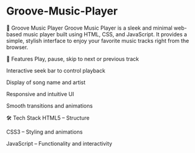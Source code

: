 ﻿# Groove-Music-Player
🎵 Groove Music Player
Groove Music Player is a sleek and minimal web-based music player built using HTML, CSS, and JavaScript.
It provides a simple, stylish interface to enjoy your favorite music tracks right from the browser.

🚀 Features
Play, pause, skip to next or previous track

Interactive seek bar to control playback

Display of song name and artist

Responsive and intuitive UI

Smooth transitions and animations

🛠️ Tech Stack
HTML5 – Structure

CSS3 – Styling and animations

JavaScript – Functionality and interactivity
